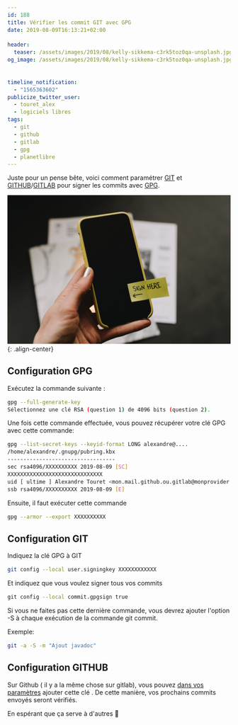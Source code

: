 ```yaml
---
id: 188
title: Vérifier les commit GIT avec GPG
date: 2019-08-09T16:13:21+02:00

header:
  teaser: /assets/images/2019/08/kelly-sikkema-c3rk5toz0qa-unsplash.jpg
og_image: /assets/images/2019/08/kelly-sikkema-c3rk5toz0qa-unsplash.jpg


timeline_notification:
  - "1565363602"
publicize_twitter_user:
  - touret_alex
  - logiciels libres
tags:
  - git
  - github
  - gitlab
  - gpg
  - planetlibre
---
```

Juste pour un pense bête, voici comment paramétrer [GIT](https://git-scm.com/) et [GITHUB](https://github.com/)/[GITLAB](https://about.gitlab.com/) pour signer les commits avec [GPG](https://gnupg.org).

![sign](/assets/images/2019/08/kelly-sikkema-c3rk5toz0qa-unsplash.jpg){: .align-center}

## Configuration GPG

Exécutez la commande suivante :

```bash
gpg --full-generate-key
Sélectionnez une clé RSA (question 1) de 4096 bits (question 2).
```

Une fois cette commande effectuée, vous pouvez récupérer votre clé GPG avec cette commande:


```bash
gpg --list-secret-keys --keyid-format LONG alexandre@....
/home/alexandre/.gnupg/pubring.kbx
----------------------------------
sec rsa4096/XXXXXXXXXX 2019-08-09 [SC]
XXXXXXXXXXXXXXXXXXXXXXXXXXXXXX
uid [ ultime ] Alexandre Touret <mon.mail.github.ou.gitlab@monprovider.fr>
ssb rsa4096/XXXXXXXXXX 2019-08-09 [E]
```

Ensuite, il faut exécuter cette commande 

```bash
gpg --armor --export XXXXXXXXXX
```

## Configuration GIT

Indiquez la clé GPG à GIT
```bash
git config --local user.signingkey XXXXXXXXXXXX
```


Et indiquez que vous voulez signer tous vos commits

```bash
git config --local commit.gpgsign true
```


Si vous ne faites pas cette dernière commande, vous devrez ajouter l'option -S à chaque exécution de la commande git commit.

Exemple:
```bash
git -a -S -m "Ajout javadoc"
```


## Configuration GITHUB

Sur Github ( il y a la même chose sur gitlab), vous pouvez [dans vos paramètres](https://github.com/settings/keys) ajouter cette clé . De cette manière, vos prochains commits envoyés seront vérifiés.


En espérant que ça serve à d'autres 🙂
